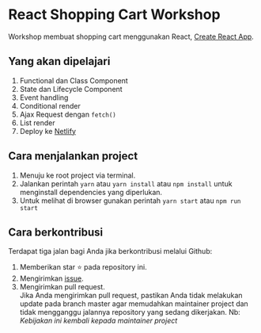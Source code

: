 # React Shopping Cart Workshop

Workshop membuat shopping cart menggunakan React, [Create React App](https://github.com/facebookincubator/create-react-app).

## Yang akan dipelajari

1. Functional dan Class Component
2. State dan Lifecycle Component
3. Event handling
4. Conditional render
5. Ajax Request dengan `fetch()`
6. List render
7. Deploy ke [Netlify](https://netlify.com)

## Cara menjalankan project

1. Menuju ke root project via terminal.
1. Jalankan perintah `yarn` atau `yarn install` atau `npm install` untuk menginstall dependencies yang diperlukan.
1. Untuk melihat di browser gunakan perintah `yarn start` atau `npm run start`

## Cara berkontribusi

Terdapat tiga jalan bagi Anda jika berkontribusi melalui Github:

1. Memberikan star ⭐️ pada repository ini.
1. Mengirimkan [issue](https://github.com/wayanjimmy/react-shopping-cart-workshop).
1. Mengirimkan pull request. <br />
   Jika Anda mengirimkan pull request, pastikan Anda tidak melakukan update pada branch master
   agar memudahkan maintainer project dan tidak mengganggu jalannya repository yang sedang dikerjakan.
   Nb: _Kebijakan ini kembali kepada maintainer project_
